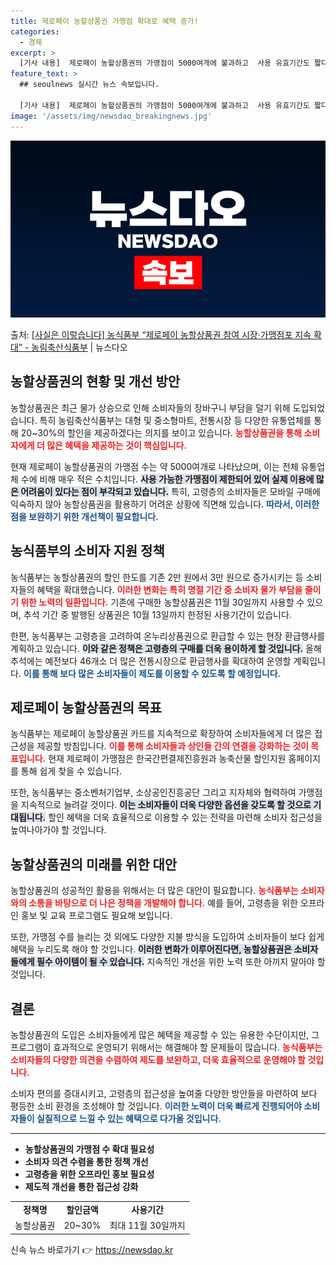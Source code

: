 ```yaml
---
title: 제로페이 농할상품권 가맹점 확대로 혜택 증가!
categories:
  - 경제
excerpt: >
  [기사 내용]  제로페이 농할상품권의 가맹점이 5000여개에 불과하고  사용 유효기간도 짧다.  모바일앱에서…
feature_text: >
  ## seoulnews 실시간 뉴스 속보입니다.

  [기사 내용]  제로페이 농할상품권의 가맹점이 5000여개에 불과하고  사용 유효기간도 짧다.  모바일앱에서…
image: '/assets/img/newsdao_breakingnews.jpg'
---
```


![뉴스다오 속보](/assets/img/newsdao_breakingnews.jpg)

<p>출처: <a href="https://newsdao.kr/1998" rel="dofollow">[사실은 이렇습니다] 농식품부 “제로페이 농할상품권 참여 시장·가맹점포 지속 확대” - 농림축산식품부</a> | 뉴스다오</p>

<h2 data-ke-size="size26">농할상품권의 현황 및 개선 방안</h2>

<p data-ke-size="size16"></p>
농할상품권은 최근 물가 상승으로 인해 소비자들의 장바구니 부담을 덜기 위해 도입되었습니다. 특히 농림축산식품부는 대형 및 중소형마트, 전통시장 등 다양한 유통업체를 통해 20~30%의 할인을 제공하겠다는 의지를 보이고 있습니다. <b><span style="color: #ee2323;">농할상품권을 통해 소비자에게 더 많은 혜택을 제공하는 것이 핵심입니다.</span></b> 

<p data-ke-size="size16"></p>
현재 제로페이 농할상품권의 가맹점 수는 약 5000여개로 나타났으며, 이는 전체 유통업체 수에 비해 매우 적은 수치입니다. <b><span style="background-color: #21538527;">사용 가능한 가맹점이 제한되어 있어 실제 이용에 많은 어려움이 있다는 점이 부각되고 있습니다.</span></b> 특히, 고령층의 소비자들은 모바일 구매에 익숙하지 않아 농할상품권을 활용하기 어려운 상황에 직면해 있습니다. <b><span style="color: #1a5490;">따라서, 이러한 점을 보완하기 위한 개선책이 필요합니다.</span></b>

<h2 data-ke-size="size26">농식품부의 소비자 지원 정책</h2>

<p data-ke-size="size16"></p>
농식품부는 농할상품권의 할인 한도를 기존 2만 원에서 3만 원으로 증가시키는 등 소비자들의 혜택을 확대했습니다. <b><span style="color: #ee2323;">이러한 변화는 특히 명절 기간 중 소비자 물가 부담을 줄이기 위한 노력의 일환입니다.</span></b> 기존에 구매한 농할상품권은 11월 30일까지 사용할 수 있으며, 추석 기간 중 발행된 상품권은 10월 13일까지 한정된 사용기간이 있습니다.

<p data-ke-size="size16"></p>
한편, 농식품부는 고령층을 고려하여 온누리상품권으로 환급할 수 있는 현장 환급행사를 계획하고 있습니다. <b><span style="background-color: #21538527;">이와 같은 정책은 고령층의 구매를 더욱 용이하게 할 것입니다.</span></b> 올해 추석에는 예전보다 46개소 더 많은 전통시장으로 환급행사를 확대하여 운영할 계획입니다. <b><span style="color: #1a5490;">이를 통해 보다 많은 소비자들이 제도를 이용할 수 있도록 할 예정입니다.</span></b> 

<h2 data-ke-size="size26">제로페이 농할상품권의 목표</h2>

<p data-ke-size="size16"></p>
농식품부는 제로페이 농할상품권 카드를 지속적으로 확장하여 소비자들에게 더 많은 접근성을 제공할 방침입니다. <b><span style="color: #ee2323;">이를 통해 소비자들과 상인들 간의 연결을 강화하는 것이 목표입니다.</span></b> 현재 제로페이 가맹점은 한국간편결제진흥원과 농축산물 할인지원 홈페이지를 통해 쉽게 찾을 수 있습니다. 

<p data-ke-size="size16"></p>
또한, 농식품부는 중소벤처기업부, 소상공인진흥공단 그리고 지자체와 협력하여 가맹점을 지속적으로 늘려갈 것이다. <b><span style="background-color: #21538527;">이는 소비자들이 더욱 다양한 옵션을 갖도록 할 것으로 기대됩니다.</span></b> 할인 혜택을 더욱 효율적으로 이용할 수 있는 전략을 마련해 소비자 접근성을 높여나아가야 할 것입니다.

<h2 data-ke-size="size26">농할상품권의 미래를 위한 대안</h2>

<p data-ke-size="size16"></p>
농할상품권의 성공적인 활용을 위해서는 더 많은 대안이 필요합니다. <b><span style="color: #ee2323;">농식품부는 소비자와의 소통을 바탕으로 더 나은 정책을 개발해야 합니다.</span></b> 예를 들어, 고령층을 위한 오프라인 홍보 및 교육 프로그램도 필요해 보입니다. 

<p data-ke-size="size16"></p>
또한, 가맹점 수를 늘리는 것 외에도 다양한 지불 방식을 도입하여 소비자들이 보다 쉽게 혜택을 누리도록 해야 할 것입니다. <b><span style="background-color: #21538527;">이러한 변화가 이루어진다면, 농할상품권은 소비자들에게 필수 아이템이 될 수 있습니다.</span></b> 지속적인 개선을 위한 노력 또한 아끼지 말아야 할 것입니다.

<h2 data-ke-size="size26">결론</h2>

<p data-ke-size="size16"></p>
농할상품권의 도입은 소비자들에게 많은 혜택을 제공할 수 있는 유용한 수단이지만, 그 프로그램이 효과적으로 운영되기 위해서는 해결해야 할 문제들이 많습니다. <b><span style="color: #ee2323;">농식품부는 소비자들의 다양한 의견을 수렴하여 제도를 보완하고, 더욱 효율적으로 운영해야 할 것입니다.</span></b> 

<p data-ke-size="size16"></p>
소비자 편의를 증대시키고, 고령층의 접근성을 높여줄 다양한 방안들을 마련하여 보다 평등한 소비 환경을 조성해야 할 것입니다. <b><span style="color: #1a5490;">이러한 노력이 더욱 빠르게 진행되어야 소비자들이 실질적으로 느낄 수 있는 혜택으로 다가올 것입니다.</span></b>

<hr>

<ul>
  <li><b>농할상품권의 가맹점 수 확대 필요성</b></li>
  <li><b>소비자 의견 수렴을 통한 정책 개선</b></li>
  <li><b>고령층을 위한 오프라인 홍보 필요성</b></li>
  <li><b>제도적 개선을 통한 접근성 강화</b></li>
</ul>

<p data-ke-size="size16"></p> 
<table>
  <tr>
    <td style="text-align: center; height: 17px;"><b>정책명</b></td>
    <td style="text-align: center; height: 17px;"><b>할인금액</b></td>
    <td style="text-align: center; height: 17px;"><b>사용기간</b></td>
  </tr>
  <tr>
    <td style="text-align: center; height: 17px;">농할상품권</td>
    <td style="text-align: center; height: 17px;">20~30%</td>
    <td style="text-align: center; height: 17px;">최대 11월 30일까지</td>
  </tr>
</table>

<p data-ke-size="size16"></p> 

신속 뉴스 바로가기 👉 <a href="https://newsdao.kr" rel="dofollow">https://newsdao.kr</a>


